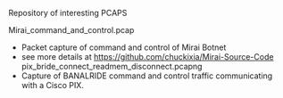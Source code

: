 Repository of interesting PCAPS

Mirai_command_and_control.pcap
- Packet capture of command and control of Mirai Botnet
- see more details at https://github.com/chuckixia/Mirai-Source-Code
pix_bride_connect_readmem_disconnect.pcapng
- Capture of BANALRIDE command and control traffic communicating with a Cisco PIX.
